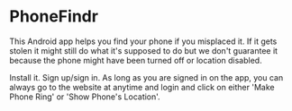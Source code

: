 # PhoneFindr

This Android app helps you find your phone if you misplaced it. If it gets stolen it might still
do what it's supposed to do but we don't guarantee it because the phone might have been turned off or location disabled.

Install it. Sign up/sign in. 
As long as you are signed in on the app, you can always go to the website at anytime and login and click 
on either 'Make Phone Ring' or 'Show Phone's Location'. 


